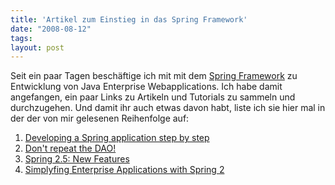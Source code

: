 ```yaml
---
title: 'Artikel zum Einstieg in das Spring Framework'
date: "2008-08-12"
tags: 
layout: post
---
```

<p>Seit ein paar Tagen besch&auml;ftige ich mit mit dem <a href="http://www.springframework.org/">Spring Framework</a> zu Entwicklung von Java Enterprise Webapplications. Ich habe damit angefangen, ein paar Links zu Artikeln und Tutorials zu sammeln und durchzugehen. Und damit ihr auch etwas davon habt, liste ich sie hier mal in der der von mir gelesenen Reihenfolge auf:</p>
<ol>
<li><a href="http://static.springframework.org/docs/Spring-MVC-step-by-step/">Developing a Spring application step by step</a></li>
<li><a href="http://www-128.ibm.com/developerworks/java/library/j-genericdao.html">Don't repeat the DAO!</a></li>
<li><a href="http://www.infoq.com/articles/spring-2.5-ii-spring-mvc">Spring 2.5: New Features</a></li>
<li><a href="http://www.infoq.com/articles/Simplifying-Enterprise-Apps">Simplyfing Enterprise Applications with Spring 2</a></li>
</ol>
